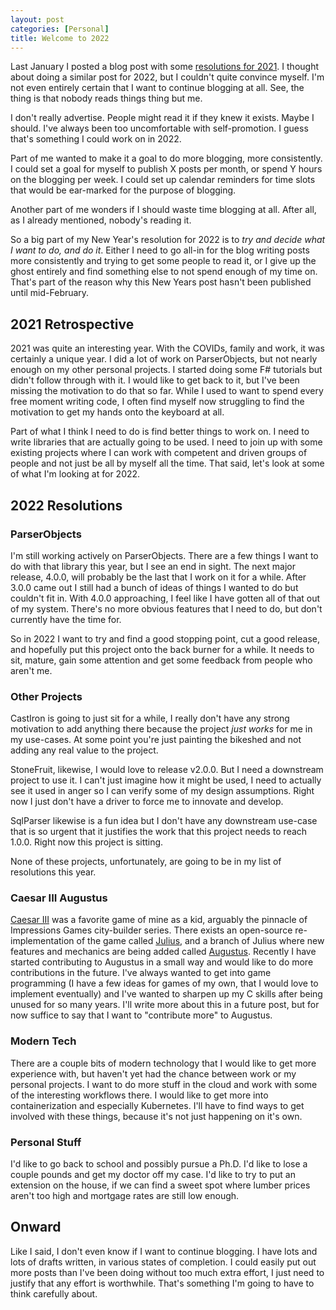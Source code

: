 ```yaml
---
layout: post
categories: [Personal]
title: Welcome to 2022
---
```


Last January I posted a blog post with some [resolutions for 2021](http://whiteknight.github.io/2021/01/01/2021resolutions.html). I thought about doing a similar post for 2022, but I couldn't quite convince myself. I'm not even entirely certain that I want to continue blogging at all. See, the thing is that nobody reads things thing but me. 

I don't really advertise. People might read it if they knew it exists. Maybe I should. I've always been too uncomfortable with self-promotion. I guess that's something I could work on in 2022. 

Part of me wanted to make it a goal to do more blogging, more consistently. I could set a goal for myself to publish X posts per month, or spend Y hours on the blogging per week. I could set up calendar reminders for time slots that would be ear-marked for the purpose of blogging. 

Another part of me wonders if I should waste time blogging at all. After all, as I already mentioned, nobody's reading it.

So a big part of my New Year's resolution for 2022 is to *try and decide what I want to do, and do it*. Either I need to go all-in for the blog writing posts more consistently and trying to get some people to read it, or I give up the ghost entirely and find something else to not spend enough of my time on. That's part of the reason why this New Years post hasn't been published until mid-February.

## 2021 Retrospective

2021 was quite an interesting year. With the COVIDs, family and work, it was certainly a unique year. I did a lot of work on ParserObjects, but not nearly enough on my other personal projects. I started doing some F# tutorials but didn't follow through with it. I would like to get back to it, but I've been missing the motivation to do that so far. While I used to want to spend every free moment writing code, I often find myself now struggling to find the motivation to get my hands onto the keyboard at all.

Part of what I think I need to do is find better things to work on. I need to write libraries that are actually going to be used. I need to join up with some existing projects where I can work with competent and driven groups of people and not just be all by myself all the time. That said, let's look at some of what I'm looking at for 2022.

## 2022 Resolutions

### ParserObjects

I'm still working actively on ParserObjects. There are a few things I want to do with that library this year, but I see an end in sight. The next major release, 4.0.0, will probably be the last that I work on it for a while. After 3.0.0 came out I still had a bunch of ideas of things I wanted to do but couldn't fit in. With 4.0.0 approaching, I feel like I have gotten all of that out of my system. There's no more obvious features that I need to do, but don't currently have the time for.

So in 2022 I want to try and find a good stopping point, cut a good release, and hopefully put this project onto the back burner for a while. It needs to sit, mature, gain some attention and get some feedback from people who aren't me.

### Other Projects

CastIron is going to just sit for a while, I really don't have any strong motivation to add anything there because the project *just works* for me in my use-cases. At some point you're just painting the bikeshed and not adding any real value to the project.

StoneFruit, likewise, I would love to release v2.0.0. But I need a downstream project to use it. I can't just imagine how it might be used, I need to actually see it used in anger so I can verify some of my design assumptions. Right now I just don't have a driver to force me to innovate and develop.

SqlParser likewise is a fun idea but I don't have any downstream use-case that is so urgent that it justifies the work that this project needs to reach 1.0.0. Right now this project is sitting.

None of these projects, unfortunately, are going to be in my list of resolutions this year.

### Caesar III Augustus

[Caesar III](https://en.wikipedia.org/wiki/Caesar_III) was a favorite game of mine as a kid, arguably the pinnacle of Impressions Games city-builder series. There exists an open-source re-implementation of the game called [Julius](https://github.com/bvschaik/julius), and a branch of Julius where new features and mechanics are being added called [Augustus](https://github.com/keriew/augustus). Recently I have started contributing to Augustus in a small way and would like to do more contributions in the future. I've always wanted to get into game programming (I have a few ideas for games of my own, that I would love to implement eventually) and I've wanted to sharpen up my C skills after being unused for so many years. I'll write more about this in a future post, but for now suffice to say that I want to "contribute more" to Augustus.

### Modern Tech

There are a couple bits of modern technology that I would like to get more experience with, but haven't yet had the chance between work or my personal projects. I want to do more stuff in the cloud and work with some of the interesting workflows there. I would like to get more into containerization and especially Kubernetes. I'll have to find ways to get involved with these things, because it's not just happening on it's own.

### Personal Stuff

I'd like to go back to school and possibly pursue a Ph.D. I'd like to lose a couple pounds and get my doctor off my case. I'd like to try to put an extension on the house, if we can find a sweet spot where lumber prices aren't too high and mortgage rates are still low enough. 

## Onward

Like I said, I don't even know if I want to continue blogging. I have lots and lots of drafts written, in various states of completion. I could easily put out more posts than I've been doing without too much extra effort, I just need to justify that any effort is worthwhile. That's something I'm going to have to think carefully about.